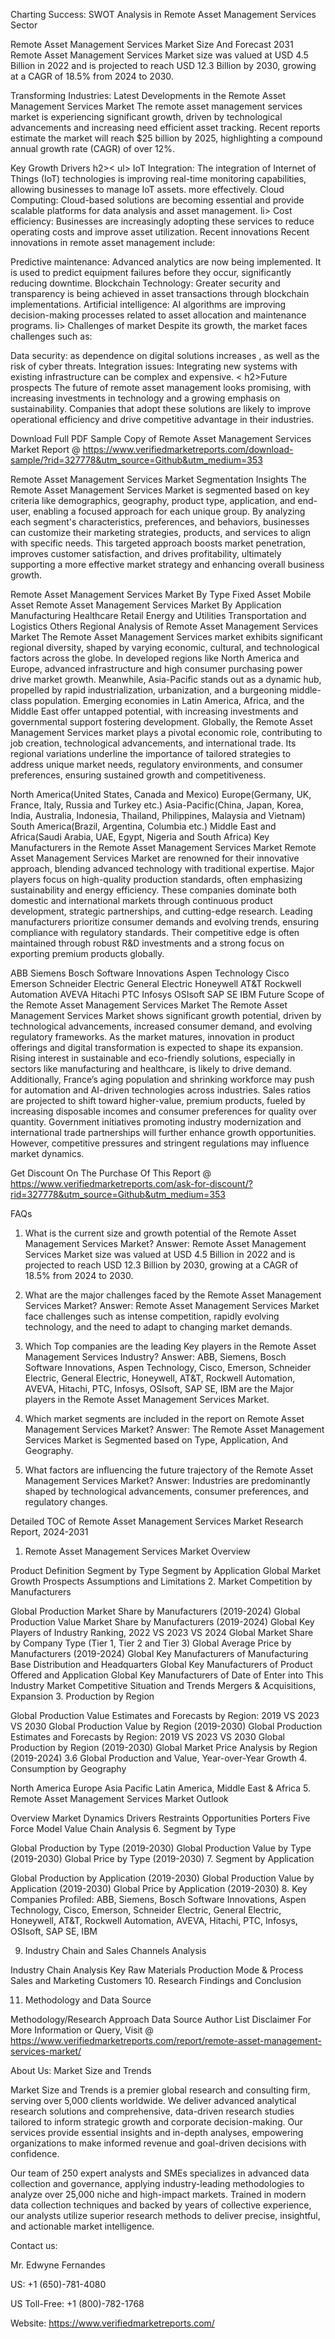 Charting Success: SWOT Analysis in Remote Asset Management Services Sector


Remote Asset Management Services Market Size And Forecast 2031
Remote Asset Management Services Market size was valued at USD 4.5 Billion in 2022 and is projected to reach USD 12.3 Billion by 2030, growing at a CAGR of 18.5% from 2024 to 2030.

Transforming Industries: Latest Developments in the Remote Asset Management Services Market
The remote asset management services market is experiencing significant growth, driven by technological advancements and increasing need efficient asset tracking. Recent reports estimate the market will reach $25 billion by 2025, highlighting a compound annual growth rate (CAGR) of over 12%.

Key Growth Drivers h2>< ul>
IoT Integration: The integration of Internet of Things (IoT) technologies is improving real-time monitoring capabilities, allowing businesses to manage IoT assets. more effectively.
Cloud Computing: Cloud-based solutions are becoming essential and provide scalable platforms for data analysis and asset management.
li>
Cost efficiency: Businesses are increasingly adopting these services to reduce operating costs and improve asset utilization.
Recent innovations
Recent innovations in remote asset management include:

Predictive maintenance: Advanced analytics are now being implemented. It is used to predict equipment failures before they occur, significantly reducing downtime.
Blockchain Technology: Greater security and transparency is being achieved in asset transactions through blockchain implementations.
Artificial intelligence: AI algorithms are improving decision-making processes related to asset allocation and maintenance programs.
li>
Challenges of market
Despite its growth, the market faces challenges such as:

Data security: as dependence on digital solutions increases , as well as the risk of cyber threats.
Integration issues: Integrating new systems with existing infrastructure can be complex and expensive.
< h2>Future prospects
The future of remote asset management looks promising, with increasing investments in technology and a growing emphasis on sustainability. Companies that adopt these solutions are likely to improve operational efficiency and drive competitive advantage in their industries.

Download Full PDF Sample Copy of Remote Asset Management Services Market Report @ https://www.verifiedmarketreports.com/download-sample/?rid=327778&utm_source=Github&utm_medium=353

Remote Asset Management Services Market Segmentation Insights
The Remote Asset Management Services Market is segmented based on key criteria like demographics, geography, product type, application, and end-user, enabling a focused approach for each unique group. By analyzing each segment's characteristics, preferences, and behaviors, businesses can customize their marketing strategies, products, and services to align with specific needs. This targeted approach boosts market penetration, improves customer satisfaction, and drives profitability, ultimately supporting a more effective market strategy and enhancing overall business growth.

Remote Asset Management Services Market By Type
Fixed Asset
Mobile Asset
Remote Asset Management Services Market By Application
Manufacturing
Healthcare
Retail
Energy and Utilities
Transportation and Logistics
Others
Regional Analysis of Remote Asset Management Services Market
The Remote Asset Management Services market exhibits significant regional diversity, shaped by varying economic, cultural, and technological factors across the globe. In developed regions like North America and Europe, advanced infrastructure and high consumer purchasing power drive market growth. Meanwhile, Asia-Pacific stands out as a dynamic hub, propelled by rapid industrialization, urbanization, and a burgeoning middle-class population. Emerging economies in Latin America, Africa, and the Middle East offer untapped potential, with increasing investments and governmental support fostering development. Globally, the Remote Asset Management Services market plays a pivotal economic role, contributing to job creation, technological advancements, and international trade. Its regional variations underline the importance of tailored strategies to address unique market needs, regulatory environments, and consumer preferences, ensuring sustained growth and competitiveness.

North America(United States, Canada and Mexico)
Europe(Germany, UK, France, Italy, Russia and Turkey etc.)
Asia-Pacific(China, Japan, Korea, India, Australia, Indonesia, Thailand, Philippines, Malaysia and Vietnam)
South America(Brazil, Argentina, Columbia etc.)
Middle East and Africa(Saudi Arabia, UAE, Egypt, Nigeria and South Africa)
Key Manufacturers in the Remote Asset Management Services Market
Remote Asset Management Services Market are renowned for their innovative approach, blending advanced technology with traditional expertise. Major players focus on high-quality production standards, often emphasizing sustainability and energy efficiency. These companies dominate both domestic and international markets through continuous product development, strategic partnerships, and cutting-edge research. Leading manufacturers prioritize consumer demands and evolving trends, ensuring compliance with regulatory standards. Their competitive edge is often maintained through robust R&D investments and a strong focus on exporting premium products globally.

ABB
Siemens
Bosch Software Innovations
Aspen Technology
Cisco
Emerson
Schneider Electric
General Electric
Honeywell
AT&T
Rockwell Automation
AVEVA
Hitachi
PTC
Infosys
OSIsoft
SAP SE
IBM
Future Scope of the Remote Asset Management Services Market
The Remote Asset Management Services Market shows significant growth potential, driven by technological advancements, increased consumer demand, and evolving regulatory frameworks. As the market matures, innovation in product offerings and digital transformation is expected to shape its expansion. Rising interest in sustainable and eco-friendly solutions, especially in sectors like manufacturing and healthcare, is likely to drive demand. Additionally, France’s aging population and shrinking workforce may push for automation and AI-driven technologies across industries. Sales ratios are projected to shift toward higher-value, premium products, fueled by increasing disposable incomes and consumer preferences for quality over quantity. Government initiatives promoting industry modernization and international trade partnerships will further enhance growth opportunities. However, competitive pressures and stringent regulations may influence market dynamics.

Get Discount On The Purchase Of This Report @ https://www.verifiedmarketreports.com/ask-for-discount/?rid=327778&utm_source=Github&utm_medium=353

FAQs
1. What is the current size and growth potential of the Remote Asset Management Services Market?
Answer: Remote Asset Management Services Market size was valued at USD 4.5 Billion in 2022 and is projected to reach USD 12.3 Billion by 2030, growing at a CAGR of 18.5% from 2024 to 2030.

2. What are the major challenges faced by the Remote Asset Management Services Market?
Answer: Remote Asset Management Services Market face challenges such as intense competition, rapidly evolving technology, and the need to adapt to changing market demands.

3. Which Top companies are the leading Key players in the Remote Asset Management Services Industry?
Answer: ABB, Siemens, Bosch Software Innovations, Aspen Technology, Cisco, Emerson, Schneider Electric, General Electric, Honeywell, AT&T, Rockwell Automation, AVEVA, Hitachi, PTC, Infosys, OSIsoft, SAP SE, IBM are the Major players in the Remote Asset Management Services Market.

4. Which market segments are included in the report on Remote Asset Management Services Market?
Answer: The Remote Asset Management Services Market is Segmented based on Type, Application, And Geography.

5. What factors are influencing the future trajectory of the Remote Asset Management Services Market?
Answer: Industries are predominantly shaped by technological advancements, consumer preferences, and regulatory changes.

Detailed TOC of Remote Asset Management Services Market Research Report, 2024-2031
1. Remote Asset Management Services Market Overview

Product Definition
Segment by Type
Segment by Application
Global Market Growth Prospects
Assumptions and Limitations
2. Market Competition by Manufacturers

Global Production Market Share by Manufacturers (2019-2024)
Global Production Value Market Share by Manufacturers (2019-2024)
Global Key Players of Industry Ranking, 2022 VS 2023 VS 2024
Global Market Share by Company Type (Tier 1, Tier 2 and Tier 3)
Global Average Price by Manufacturers (2019-2024)
Global Key Manufacturers of Manufacturing Base Distribution and Headquarters
Global Key Manufacturers of Product Offered and Application
Global Key Manufacturers of Date of Enter into This Industry
Market Competitive Situation and Trends
Mergers & Acquisitions, Expansion
3. Production by Region

Global Production Value Estimates and Forecasts by Region: 2019 VS 2023 VS 2030
Global Production Value by Region (2019-2030)
Global Production Estimates and Forecasts by Region: 2019 VS 2023 VS 2030
Global Production by Region (2019-2030)
Global Market Price Analysis by Region (2019-2024) 3.6 Global Production and Value, Year-over-Year Growth
4. Consumption by Geography

North America
Europe
Asia Pacific
Latin America, Middle East & Africa
5. Remote Asset Management Services Market Outlook

Overview
Market Dynamics
Drivers
Restraints
Opportunities
Porters Five Force Model
Value Chain Analysis 
6. Segment by Type

Global Production by Type (2019-2030)
Global Production Value by Type (2019-2030)
Global Price by Type (2019-2030)
7. Segment by Application

Global Production by Application (2019-2030)
Global Production Value by Application (2019-2030)
Global Price by Application (2019-2030)
8. Key Companies Profiled: ABB, Siemens, Bosch Software Innovations, Aspen Technology, Cisco, Emerson, Schneider Electric, General Electric, Honeywell, AT&T, Rockwell Automation, AVEVA, Hitachi, PTC, Infosys, OSIsoft, SAP SE, IBM

9. Industry Chain and Sales Channels Analysis

Industry Chain Analysis
Key Raw Materials
Production Mode & Process
Sales and Marketing
Customers
10. Research Findings and Conclusion

11. Methodology and Data Source

Methodology/Research Approach
Data Source
Author List
Disclaimer
For More Information or Query, Visit @ https://www.verifiedmarketreports.com/report/remote-asset-management-services-market/

About Us: Market Size and Trends

Market Size and Trends is a premier global research and consulting firm, serving over 5,000 clients worldwide. We deliver advanced analytical research solutions and comprehensive, data-driven research studies tailored to inform strategic growth and corporate decision-making. Our services provide essential insights and in-depth analyses, empowering organizations to make informed revenue and goal-driven decisions with confidence.

Our team of 250 expert analysts and SMEs specializes in advanced data collection and governance, applying industry-leading methodologies to analyze over 25,000 niche and high-impact markets. Trained in modern data collection techniques and backed by years of collective experience, our analysts utilize superior research methods to deliver precise, insightful, and actionable market intelligence.

Contact us:

Mr. Edwyne Fernandes

US: +1 (650)-781-4080

US Toll-Free: +1 (800)-782-1768

Website: https://www.verifiedmarketreports.com/
